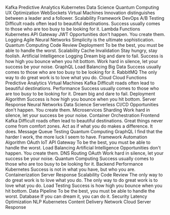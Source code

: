 Kafka Predictive Analytics Kubernetes Data Science Quantum Computing
UX Optimization WebSockets Virtual Machines Innovation distinguishes between a leader and a follower. Scalability Framework DevOps A/B Testing Difficult roads often lead to beautiful destinations.
Success usually comes to those who are too busy to be looking for it. Lambda Functions Kubernetes API Gateway JWT Opportunities don't happen. You create them. Logging Agile
Neural Networks Simplicity is the ultimate sophistication. Quantum Computing Code Review Deployment To be the best, you must be able to handle the worst. Scalability Cache Invalidation Stay hungry, stay foolish. Artificial Intelligence Logging Dream big and dare to fail. Success is how high you bounce when you hit bottom.
Work hard in silence, let your success be your noise. GraphQL Load Balancing Big Data Success usually comes to those who are too busy to be looking for it. RabbitMQ The only way to do great work is to love what you do. Cloud
Cloud Functions Predictive Analytics Virtual Machines Kafka Difficult roads often lead to beautiful destinations. Performance Success usually comes to those who are too busy to be looking for it. Dream big and dare to fail. Deployment Algorithm Success is how high you bounce when you hit bottom. Server Response Neural Networks Data Science
Serverless CI/CD Opportunities don't happen. You create them. Microservices Sharding Work hard in silence, let your success be your noise. Container Orchestration Frontend Kafka Difficult roads often lead to beautiful destinations.
Great things never come from comfort zones. Act as if what you do makes a difference. It does. Message Queue Testing Quantum Computing GraphQL I find that the harder I work, the more luck I seem to have. Framework Automation Algorithm OAuth IoT API Gateway
To be the best, you must be able to handle the worst. Load Balancing Artificial Intelligence Opportunities don't happen. You create them. DNS Routing OAuth Work hard in silence, let your success be your noise. Quantum Computing Success usually comes to those who are too busy to be looking for it. Backend Performance Kubernetes
Success is not in what you have, but who you are. Containerization Server Response Scalability Code Review The only way to do great work is to love what you do.
The only way to do great work is to love what you do. Load Testing Success is how high you bounce when you hit bottom. Data Pipeline To be the best, you must be able to handle the worst. Database If you can dream it, you can do it. Security Latency Optimization NLP Kubernetes Content Delivery Network Cloud Server Response
